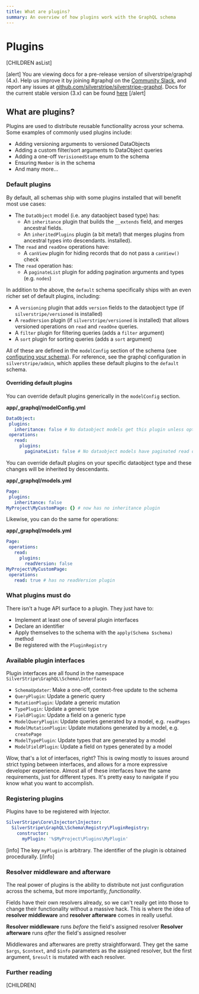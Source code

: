 ```yaml
---
title: What are plugins?
summary: An overview of how plugins work with the GraphQL schema
---
```


# Plugins

[CHILDREN asList]

[alert]
You are viewing docs for a pre-release version of silverstripe/graphql (4.x).
Help us improve it by joining #graphql on the [Community Slack](https://www.silverstripe.org/blog/community-slack-channel/),
and report any issues at [github.com/silverstripe/silverstripe-graphql](https://github.com/silverstripe/silverstripe-graphql). 
Docs for the current stable version (3.x) can be found
[here](https://github.com/silverstripe/silverstripe-graphql/tree/3)
[/alert]

## What are plugins?

Plugins are used to distribute reusable functionality across your schema. Some examples of commonly used plugins include:

* Adding versioning arguments to versioned DataObjects
* Adding a custom filter/sort arguments to DataObject queries
* Adding a one-off `VerisionedStage` enum to the schema
* Ensuring `Member` is in the schema
* And many more...

### Default plugins

By default, all schemas ship with some plugins installed that will benefit most use cases:

* The `DataObject` model (i.e. any dataobject based type) has:
    * An `inheritance` plugin that builds the `__extends` field, and merges ancestral fields.
    * An `inheritedPlugins` plugin (a bit meta!) that merges plugins from ancestral types into descendants.
 installed).
* The `read` and `readOne` operations have:
    * A `canView` plugin for hiding records that do not pass a `canView()` check
 * The `read` operation has:
    * A `paginateList` plugin for adding pagination arguments and types (e.g. `nodes`)

In addition to the above, the `default` schema specifically ships with an even richer set of default
 plugins, including:

* A `versioning` plugin that adds `version` fields to the dataobject type (if `silverstripe/versioned` is installed)
* A `readVersion` plugin (if `silverstripe/versioned` is installed) that allows versioned operations on
`read` and `readOne` queries.
* A `filter` plugin for filtering queries (adds a `filter` argument)
* A `sort` plugin for sorting queries (adds a `sort` argument)


All of these are defined in the `modelConfig` section of the schema (see [configuring your schema](../getting_started/configuring_your_schema)). For reference, see the graphql configuration in `silverstripe/admin`, which applies
these default plugins to the `default` schema.

 #### Overriding default plugins
 You can override default plugins generically in the `modelConfig` section.
 
 **app/_graphql/modelConfig.yml**
 ```yaml
DataObject:
  plugins:
    inheritance: false # No dataobject models get this plugin unless opted into
  operations:
    read:
      plugins:
        paginateList: false # No dataobject models have paginated read operations unless opted into
 ```

 You can override default plugins on your specific dataobject type and these changes will be inherited by descendants.
 
 **app/_graphql/models.yml**
 ```yaml
Page:
  plugins:
    inheritance: false
MyProject\MyCustomPage: {} # now has no inheritance plugin 
```

Likewise, you can do the same for operations:

 **app/_graphql/models.yml**
 ```yaml
Page:
  operations:
    read:
      plugins:
        readVersion: false
MyProject\MyCustomPage:
  operations:
    read: true # has no readVersion plugin 
```


### What plugins must do

There isn't a huge API surface to a plugin. They just have to:

* Implement at least one of several plugin interfaces
* Declare an identifier
* Apply themselves to the schema with the `apply(Schema $schema)` method
* Be registered with the `PluginRegistry`


### Available plugin interfaces

Plugin interfaces are all found in the namespace `SilverStripe\GraphQL\Schema\Interfaces`

* `SchemaUpdater`: Make a one-off, context-free update to the schema
* `QueryPlugin`: Update a generic query
* `MutationPlugin`: Update a generic mutation
* `TypePlugin`: Update a generic type
* `FieldPlugin`: Update a field on a generic type
* `ModelQueryPlugin`: Update queries generated by a model, e.g. `readPages`
* `ModelMutationPlugin`: Update mutations generated by a model, e.g. `createPage`
* `ModelTypePlugin`: Update types that are generated by a model
* `ModelFieldPlugin`: Update a field on types generated by a model

Wow, that's a lot of interfaces, right? This is owing mostly to issues around strict typing between interfaces,
and allows for a more expressive developer experience. Almost all of these interfaces have the same requirements,
just for different types. It's pretty easy to navigate if you know what you want to accomplish.

### Registering plugins

Plugins have to be registered with Injector.

```yaml
SilverStripe\Core\Injector\Injector:
  SilverStripe\GraphQL\Schema\Registry\PluginRegistry:
    constructor:
      myPlugin: '%$MyProject\Plugins\MyPlugin'
```

[info]
The key `myPlugin` is arbitrary. The identifier of the plugin is obtained procedurally.
[/info]

### Resolver middleware and afterware

The real power of plugins is the ability to distribute not just configuration across the schema, but
more importantly, _functionality_.

Fields have their own resolvers already, so we can't really get into those to change
their functionality without a massive hack. This is where the idea of **resolver middleware** and
**resolver afterware** comes in really useful.

**Resolver middleware** runs _before_ the field's assigned resolver
**Resolver afterware** runs _after_ the field's assigned resolver

Middlewares and afterwares are pretty straightforward. They get the same `$args`, `$context`, and `$info`
parameters as the assigned resolver, but the first argument, `$result` is mutated with each resolver.

### Further reading

[CHILDREN]
